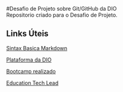 #Desafio de Projeto sobre Git/GitHub da DIO  
Repositorio criado para o Desafio de Projeto.
 
## Links Úteis 
[Sintax Basica Markdown](https://www.markdownguide.org/basic-syntax/)

[Plataforma da DIO](https://www.dio.me/)

[Bootcamp realizado](https://web.dio.me/track/carrefour-web-developer)

[Education Tech Lead](https://www.linkedin.com/in/falvojr/)
